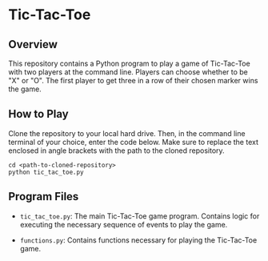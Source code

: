 # Tic-Tac-Toe


## Overview
This repository contains a Python program to play a game of Tic-Tac-Toe with two players at the command line. Players can choose whether to be "X" or "O". The first player to get three in a row of their chosen marker wins the game.


## How to Play
Clone the repository to your local hard drive. Then, in the command line terminal of your choice, enter the code below. Make sure to replace the text enclosed in angle brackets with the path to the cloned repository.

```
cd <path-to-cloned-repository>
python tic_tac_toe.py
```


## Program Files
* `tic_tac_toe.py`: The main Tic-Tac-Toe game program. Contains logic for executing the necessary sequence of events to play the game.

* `functions.py`: Contains functions necessary for playing the Tic-Tac-Toe game.